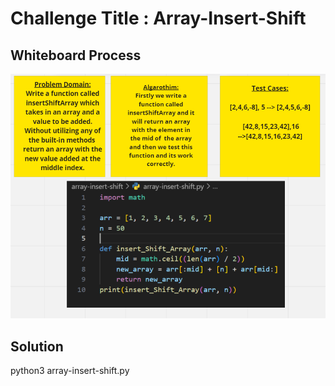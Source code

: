 # Challenge Title : Array-Insert-Shift

## Whiteboard Process
![array-insert-shift](./Code%20Challenge%202.png)

## Solution
python3 array-insert-shift.py
